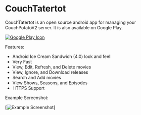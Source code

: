 CouchTatertot
=============

CouchTatertot is an open source android app for managing your CouchPotatoV2 server. It is also available on Google Play.

[![Google Play Icon](http://www.android.com/images/brand/android_app_on_play_logo_large.png)](http://play.google.com/store/apps/details?id=org.couchtatertot)

Features:
* Android Ice Cream Sandwich (4.0) look and feel
* Very Fast
* View, Edit, Refresh, and Delete movies
* View, Ignore, and Download releases
* Search and Add movies
* View Shows, Seasons, and Episodes
* HTTPS Support

Example Screenshot:

[![Example Screenshot](https://github.com/Buttink/couch-tatertot/wiki/Screenshots/couchtatertot-wanted.png)]
